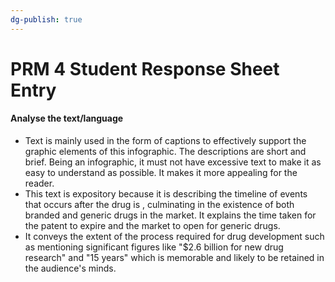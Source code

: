 ```yaml
---
dg-publish: true
---
```

# PRM 4 Student Response Sheet Entry
#### Analyse the text/language
- Text is mainly used in the form of captions to effectively support the graphic elements of this infographic. The descriptions are short and brief. Being an infographic, it must not have excessive text to make it as easy to understand as possible. It makes it more appealing for the reader.
- This text is expository because it is describing the timeline of events that occurs after the drug is , culminating in the existence of both branded and generic drugs in the market. It explains the time taken for the patent to expire and the market to open for generic drugs.
- It conveys the extent of the process required for drug development such as mentioning significant figures like "$2.6 billion for new drug research" and "15 years" which is memorable and likely to be retained in the audience's minds.
 
